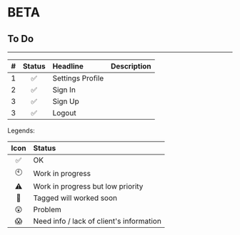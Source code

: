 BETA
=====
## To Do
------------------------
|#  |Status              |Headline|Description|
|:-:|:----:              |:-------|:----------|
|1|:white_check_mark:|Settings Profile||
|2|:white_check_mark:|Sign In||
|3|:white_check_mark:|Sign Up||
|3|:white_check_mark:|Logout||


Legends:

|Icon              |Status                                  |
|:----------------:|:---------------------------------------|
|:white_check_mark:|OK                                      |
|:clock10:         |Work in progress                        |
|:warning:         |Work in progress but low priority       |
|:round_pushpin:   |Tagged will worked soon                 |
|:astonished:      |Problem                                 |
|:scream:          |Need info / lack of client's information|

